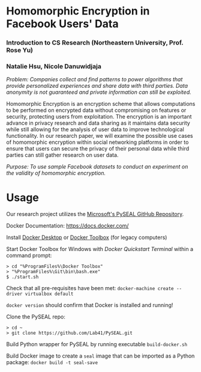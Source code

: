 # Homomorphic Encryption in Facebook Users' Data
### Introduction to CS Research (Northeastern University, Prof. Rose Yu)
### Natalie Hsu, Nicole Danuwidjaja

*Problem: Companies collect and find patterns to power algorithms that provide personalized experiences and share data with third parties. Data anonymity is not guaranteed and private information can still be exploited.*

Homomorphic Encryption is an encryption scheme that allows computations to be performed on encrypted data without compromising on features or security, protecting users from exploitation. The encryption is an important advance in privacy research and data sharing as it maintains data security while still allowing for the analysis of user data to improve technological functionality. In our research paper, we will examine the possible use cases of homomorphic encryption within social networking platforms in order to ensure that users can secure the privacy of their personal data while third parties can still gather research on user data.

*Purpose: To use sample Facebook datasets to conduct an experiment on the validity of homomorphic encryption.*

# Usage
Our research project utilizes the [Microsoft's PySEAL GitHub Repository](https://github.com/Lab41/PySEAL/).

Docker Documentation: https://docs.docker.com/

Install [Docker Desktop](https://docs.docker.com/toolbox/toolbox_install_windows/) or [Docker Toolbox](https://docs.docker.com/toolbox/toolbox_install_windows/) (for legacy computers)

Start Docker Toolbox for Windows with *Docker Quickstart Terminal* within a command prompt:
```
> cd "%ProgramFiles%\Docker Toolbox"
> "%ProgramFiles%\Git\bin\bash.exe"
$ ./start.sh
```

Check that all pre-requisites have been met: `docker-machine create --driver virtualbox default`

`docker version` should confirm that Docker is installed and running!

Clone the PySEAL repo:
```
> cd ~
> git clone https://github.com/Lab41/PySEAL.git
```

Build Python wrapper for PySEAL by running executable `build-docker.sh`

Build Docker image to create a `seal` image that can be imported as a Python package: `docker build -t seal-save`

